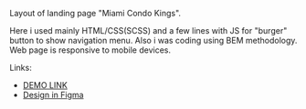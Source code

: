 Layout of landing page "Miami Condo Kings".

Here i used mainly HTML/CSS(SCSS) and a few lines with JS for "burger" button to show navigation menu.
Also i was coding using BEM methodology.
Web page is responsive to mobile devices.

Links:
- [DEMO LINK](https://robert-krukau.github.io/miami-landing/)
- [Design in Figma](https://www.figma.com/file/nHz8bflIwJaWP3P99vKTH5/miami_home_new?node-id=16033%3A3)
